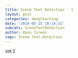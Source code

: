 ```yaml
---
title: Scene Text Detection - 1
layout: post
categories: deeplearning
date: '2019-05-25 16:14:31'
subcats: SceneTextDetection
author: Hyun Jinwoo
tags: Scene-Text-Detection
---
```


std 2